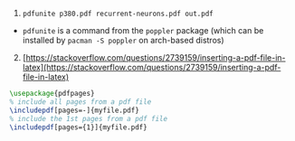 01. `pdfunite p380.pdf recurrent-neurons.pdf out.pdf`
  - `pdfunite` is a command from the `poppler` package (which can be installed by `pacman -S poppler` on arch-based distros)
02. [https://stackoverflow.com/questions/2739159/inserting-a-pdf-file-in-latex](https://stackoverflow.com/questions/2739159/inserting-a-pdf-file-in-latex)
  ```tex
  \usepackage{pdfpages}
  % include all pages from a pdf file
  \includepdf[pages=-]{myfile.pdf}
  % include the 1st pages from a pdf file
  \includepdf[pages={1}]{myfile.pdf}
  ```
